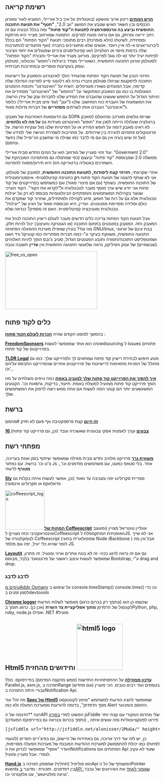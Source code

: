 ## רשימת קריאה

**[חרש הממים][1]** ריטון ארוך ומושקע (באנגלית) על איך ביל אוריילי, המוציא לאור ומארגן הכנסים ובין השאר האיש שטבע את המושג "ווב 2.0", **"חטף" את תנועת התוכנה החופשית וביצע בה טרנספורמציה לתנועת ה"קוד פתוח"** ומה בכלל הבעיה עם זה.  
רחב יריעה ומרתק, גם אם נראה מוטה לפרקים. התמונה שמורוזוב מצייר היא מרתקת ומפחידה, לשיטתו (הלא מופרכת) רבים מתומכי תנועת "הקוד הפתוח" הם בכלל ליברטריאנים א-לה איין ראנד. אנשים שלא מתעניינים בחברה (ואף מתנגדים להתערבות שלה בדמות מיסוי או רגולציה) ו/או קפיטליסטים ציניים שמנצלים את יחסי הציבור לפיתוח יעיל יותר (א-לה גוגל לפרקים). מורזוב מנגיד את אוריילי וחבורת "הקוד הפתוח" לסטולמן וארגון התנועה החופשית. כשאוריילי מצדד ביעילות ו"חופש" טכנולוגי, סטולמן עוסק בעקרונות מוסריים ובמחוייבות חברתית.

הזיהוי הנכון של תנועת הקוד הפתוח שהעתיד הולך לאינטרנט והמאבק על רישיונות התוכנה לדסקטופ שניהלו סטולמן וחבריו נהיה לא רלוונטי סייע לפריצה הגדולה שלה קדימה, אבל המונחים נשארו מעורפלים. השיח על "האינטרנט" וחכמת ההמונים המגולמת בו כמו גם המאבק המתוקשר על "החופש" של "האינטרנט" מסתירים את הויתור הגדול על החופש שעשינו שהעברנו את המידע שלנו לחברות ענק של עידן הרשת. את המשמעות של העברת כוח המחשוב שלנו ל"ענן" (עוד מים מבית אוריילי) כלומר ל"אינטרנט" העברנו אותו לשרתים **מסחריים** של חברות גדולות מאוד.

גם הדוגמאות האחרונות של מאבקי SOPA שגייסו גולשים מארהב ומהעולם למאבק ברגולציה שעלולה הייתה לסכן את "חופש" האינטרנט מעידות גם **על מה לא נלחמים**. לא ראינו מאבק דומה על חופש המידע או על הפרטיות שלנו מול ענקיות הרשת. על פרוטוקולים פתוחים להגירה בין שירותים. על מחוייבות לשמירת הגישה שלי למידע שלי (ועל זה שיש בעיה אין גם עם מי לדבר כמו שגילה מי שחשבון הג'ימייל שלו נחשד ונחסם).

עוד זהוי מעניין של מורוזוב הוא על המים החדש מבית אוריילי: "Goverment 2.0" ממשלה 2.0 שמבוססת "קוד פתוח" ובעצם (כפי שמתגלה גם מהתמיכה המובהקת של השמרנים באנגליה ברטוריקה הזו) היא תירוץ/מסווה להפרטה.

אחרי שקראתי, **חזרתי קצת ליסודות, לתנועת התוכנה החופשית**, למאבק של סטולמן. אני לא שותף להצגה של תנועת הקוד פתוח **רק** כחטיפה קפיטלסטית- אינסטרומנטלית של התוכנה החופשית. כשותף (גם אם מינורי מאוד) וגם כמשתמש בפרוייקטים של קוד פתוח אני יודע שיש ערך מוסף מעבר לטכנולוגיה ול"לקרוא את הקוד". הקוד הערכי שנוצר בקהילות המשתמשים והמפתחים הבינלאומיות מבוסס לא רק על יעילות טכנולוגית אלא גם על רוח של חופש, סיוע לקהילה ולמתחילים, שחרור קוד שמקדם את כולם וסלידה מסויימת מפטנטים. ועדיין, היא מבוססת מאוד על הגיון של "יעילות" טכנולוגית ומוטיבציה קפיטליסטית. האם זה מספיק? כנראה שלא.

אבל תנועת הקוד הפתוח צריכה כלים חדשים מעבר לעולם רישיון התוכנה לנהל את המאבק הזה. המאבק בפטנטים בתחום התוכנה (או הגנטיקה והעיצוב) יכול להיות חלק. מה עוד? בעידן שאפילו מערכת ההפעלה הפתוחה GNU/linux, בבת עינם של ארגוני התנועה החופשית, משווקת בעיקר ע"י כמה חברות מסחריות כמו קנוניקל ורד האט ושמונופליסט התוכנה/חומרה ותובע הפטנטים הגדול, סטיב ג'ובס הופך להיות האלוהים (שבשמיים) של עמק הסיליקון, נראה שלאנשי התנועה החופשית אין **עדיין** תשובה טובה.

[<img src="http://4p-tech.co.il/blog/wp-content/uploads/2013/05/free_vs_open.jpg" alt="free_vs_open" width="300" height="188.4" class="aligncenter size-full wp-image-1628" />][2]

## כלים לקוד פתוח

בהמשך לפוסט הקודם שהיה **[הכרות לעולם הקוד פתוח][3]** :

**[FreedomSponsers][4]** הוא אתר שמאפשר לעשות crowdsourcing ל Issues פתוחים בפרוייקטם של קוד פתוח.

**[TLDR Legal][5]** מנוע חיפוש לבחירת רישיון קוד פתוח שמתאים לך ולפרוייקט שלך. כמו גם מחולל של הפניות מתאימות לרישיונות של פרוייקטים אחרים שהפרוייקט התבסס עליהם וכו',.

**[איך להפוך את הפרוייקט קוד פתוח שלך למגניב באמת][6]** כמה טיפים מוצלחים על מה הופך פרוייקט קוד פתוח ממועיל למוצלח באמת. תיעוד, בדיקות, גרסאות וכו'. הקטעים המשעשעים יותר הם קטעי המה לעשות אם אתה ממש רוצה לדפוק את המשתמשים שלך.

## ברשת

**[זה היום][7]** קצת פרספקטיבה אף פעם לא תזיק #מהמם

**[16 צבעים][8]** עןרך לאמנות אסקי צבעונית שאשכרה עובד (וכן, גם פרוייקט קוד פתוח)

## מפתחי רשת

**[משאית גרר][9]** פרוייקט מלהיב וחדש מבית מוזילה שמאפשר שיתוף בזמן אמת בעריכה, צ'ט וכו' ברשת. עם כפתור Js אחד. בלי סטאפ כמעט, עם משתמשים מזדמנים וכו',. **מטורף** לדעתי

**[Sly][10]** ספריית סקרולינג יפה ומגניבה עד מאוד (וכן, אפשר לעשות איתה בקלות גם פראלאקס או סקרולינג אינסופי)

[<img src="http://4p-tech.co.il/blog/wp-content/uploads/2013/05/coffeescript_logo.png" alt="coffeescript_logo" width="128" height="128" class="alignleft size-full wp-image-1643" />][11]**[המהות של Coffeescript][12]** אונליין טוטריאל מצויין (ומעוצב ואינטראקטיבי וכזה מצויין) לCoffeescript האופנתית המתקמפלת לJS. אני לא שייך לנומקלטורה של Coffeescript (שפופולארית בחוגי Node וBackbone ) אבל אין מה לומר שהיא כלי יעיל, יפה וגם מלמד JS.

**[Layoutit][13]** .גם אם זה נראה לרגע ככה- זה לא בונה אתרים ארור ומגעיל. זה פתרון שמאפשר לעשות עיצוב ראשוני של פרונטאנד בלבד, מבוסס Bootstrap, ע"י drag and drop.

### לדבג לדבג

[טיפים מAddy Osmany][14] על שימוש ב console.timeStamp() console.time() וכו כדי לסמן זמנים בdevtoools

**[Chrome logger][15]** שכשמו כן הוא (ונתמך רק בכרום כרגע) מאפשר לשלוח הודעות לקונסול של הדפדפן **מתוך אפליקציית צד השרת** (אכן כן). כרגע תומך בPython, php, ruby, node.js ואפילו .NET #מועיל

## Html5 וחידושים מהחזית <img src="http://4p-tech.co.il/blog/wp-content/uploads/2012/01/HTML5_Logo_256-150x150.png" alt="html5 logo" width="150" height="150" class="alignright size-thumbnail wp-image-335" />

**[עדכון ממוזילה][16]** על ההתפתחויות החדשות (ממש מהקצה המדמם) בפיירפוקס. כולל Parallel.js, asm.js, תמיכה בRange בטפסים ועוד רבים טובים. הכי מעניין (וגם מחדש) עבורי היתה התמיכה בNotification Api.

מה זה? עוד **[Spec של Html5][17]** שמאפשר להציג הודעות למשתמש "מחוץ לקונטקסט מסך הדפדפן", בדומה להודעות ממערכת הפעלה ולא כמו Alert החוסם והמכוער.

הנה **הדגמה של הAPI הפשוט למדי [בפורק][18] jsFiddle שלי מהדמו המקורי עם קצת יותר פירוט לפונקציונאליות ומה עושים איתה , (נתמך בכרום וכנראה גם בפיירפוקס המעודכן)

<pre>[jsfiddle url="http://jsfiddle.net/alonisser/2MuGa/" height="300px" include="result,html,js"]</pre>

כן, יש לזה עוד דרך ארוכה, גם באחידות של היישום, גם בפיצ'רים חסרים (לטעמי לפחות) כמו יכולת להתממשק למערכת ההודעות המובנת של מערכות הפעלה מסויימות, העדר "אוסף" שמאפשר לבדוק את הNotifications הפתוחים וגם Api שעוד לא עקיב לגמרי. אבל מעניין ומועיל.

**[Hand.js][19]** הוא פוליפיל (תחליף) שמספק תמיכה בApi המשותף של כל הPointer events בין דפדפנים. תזכורת : מדובר [בAPi שאמור לאחד][20] את האירועים של עכבר, נגיעה מולטיטאצ', עט אלקטרוני וכו'.

 [1]: http://thebaffler.com/past/the_meme_hustler
 [2]: http://4p-tech.co.il/blog/wp-content/uploads/2013/05/free_vs_open.jpg
 [3]: http://4p-tech.co.il/blog/?p=1594
 [4]: http://www.freedomsponsors.org/
 [5]: http://www.tldrlegal.com/
 [6]: http://blog.clojurewerkz.org/blog/2013/04/20/how-to-make-your-open-source-project-really-awesome/
 [7]: http://hereistoday.com/
 [8]: http://draw.sixteencolors.net/
 [9]: http://towtruck.mozillalabs.com/
 [10]: http://darsa.in/sly/
 [11]: http://coffeescript.org/
 [12]: http://coffeescript.carbonfive.com/
 [13]: http://www.layoutit.com/
 [14]: https://plus.google.com/115133653231679625609/posts/hLYiVzqGu4r
 [15]: http://craig.is/writing/chrome-logger
 [16]: https://hacks.mozilla.org/2013/04/hidpi-support-html5-notifications-parallel-js-asm-js-and-more-firefox-development-highlights/
 [17]: http://notifications.spec.whatwg.org/
 [18]: http://jsfiddle.net/alonisser/2MuGa
 [19]: http://blogs.msdn.com/b/eternalcoding/archive/2013/01/16/hand-js-a-polyfill-for-supporting-pointer-events-on-every-browser.aspx
 [20]: http://www.w3.org/2012/pointerevents/